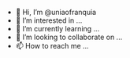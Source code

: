 - 👋 Hi, I’m @uniaofranquia
- 👀 I’m interested in ...
- 🌱 I’m currently learning ...
- 💞️ I’m looking to collaborate on ...
- 📫 How to reach me ...

<!---
uniaofranquia/uniaofranquia is a ✨ special ✨ repository because its `README.md` (this file) appears on your GitHub profile.
You can click the Preview link to take a look at your changes.
--->
